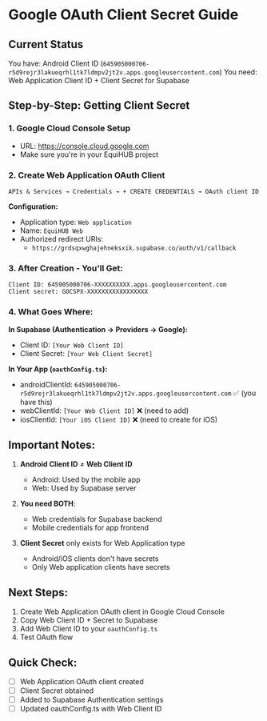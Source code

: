 # Google OAuth Client Secret Guide

## Current Status
You have: Android Client ID (`645905000706-r5d9rejr3lakueqrhl1tk7ldmpv2jt2v.apps.googleusercontent.com`)
You need: Web Application Client ID + Client Secret for Supabase

## Step-by-Step: Getting Client Secret

### 1. Google Cloud Console Setup
- URL: https://console.cloud.google.com
- Make sure you're in your EquiHUB project

### 2. Create Web Application OAuth Client
```
APIs & Services → Credentials → + CREATE CREDENTIALS → OAuth client ID
```

**Configuration:**
- Application type: `Web application`
- Name: `EquiHUB Web`
- Authorized redirect URIs: 
  - `https://grdsqxwghajehneksxik.supabase.co/auth/v1/callback`

### 3. After Creation - You'll Get:
```
Client ID: 645905000706-XXXXXXXXXX.apps.googleusercontent.com
Client secret: GOCSPX-XXXXXXXXXXXXXXXXX
```

### 4. What Goes Where:

**In Supabase (Authentication → Providers → Google):**
- Client ID: `[Your Web Client ID]`
- Client Secret: `[Your Web Client Secret]`

**In Your App (`oauthConfig.ts`):**
- androidClientId: `645905000706-r5d9rejr3lakueqrhl1tk7ldmpv2jt2v.apps.googleusercontent.com` ✅ (you have this)
- webClientId: `[Your Web Client ID]` ❌ (need to add)
- iosClientId: `[Your iOS Client ID]` ❌ (need to create for iOS)

## Important Notes:

1. **Android Client ID** ≠ **Web Client ID**
   - Android: Used by the mobile app
   - Web: Used by Supabase server

2. **You need BOTH**:
   - Web credentials for Supabase backend
   - Mobile credentials for app frontend

3. **Client Secret** only exists for Web Application type
   - Android/iOS clients don't have secrets
   - Only Web application clients have secrets

## Next Steps:
1. Create Web Application OAuth client in Google Cloud Console
2. Copy Web Client ID + Secret to Supabase
3. Add Web Client ID to your `oauthConfig.ts`
4. Test OAuth flow

## Quick Check:
- [ ] Web Application OAuth client created
- [ ] Client Secret obtained
- [ ] Added to Supabase Authentication settings
- [ ] Updated oauthConfig.ts with Web Client ID
